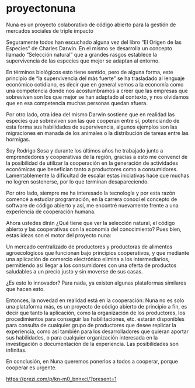 # proyectonuna
Nuna es un proyecto colaborativo de código abierto para la gestión de mercados sociales de triple impacto

Seguramente todos han escuchado alguna vez del libro “El Origen de las Especies” de Charles Darwin. En el mismo se desarrolla un concepto llamado “Selección natural” que a grandes rasgos establece la supervivencia de las especies que mejor se adaptan al entorno.

En términos biológicos esto tiene sentido, pero de alguna forma, este principio de “la supervivencia del más fuerte” se ha trasladado al lenguaje económico cotidiano, es decir que en general vemos a la economía como una competencia donde nos acostumbramos a creer que las empresas que sobreviven son los que mejor se han adaptado al contexto, y nos olvidamos que en esa competencia muchas personas quedan afuera.

Por otro lado, otra idea del mismo Darwin sostiene que en realidad las especies que sobreviven son las que cooperan entre sí, potenciando de esta forma sus habilidades de supervivencia, algunos ejemplos son las migraciones en manada de los animales o la distribución de tareas entre las hormigas.

Soy Rodrigo Sosa y durante los últimos años he trabajado junto a emprendedores y cooperativas de la región, gracias a esto me convencí de la posibilidad de utilizar la cooperación en la generación de actividades económicas que benefician tanto a productores como a consumidores. Lamentablemente la dificultad de escalar estas iniciativas hace que muchas no logren sostenerse, por lo que terminan desapareciendo.

Por otro lado, siempre me ha interesado la tecnología y por esta razón comencé a estudiar programación,  en la carrera conocí el concepto de software de código abierto y así, me encontré nuevamente frente a una experiencia de cooperación humana.

Ahora ustedes dirán ¿Qué tiene que ver la selección natural, el código abierto y las cooperativas con la economía del conocimiento? Pues bien, estas ideas son el motor del proyecto nuna: 

Un mercado centralizado de productores y productoras de alimentos agroecológicos que funcionan bajo principios cooperativos, y que mediante una aplicación de comercio electrónico elimina a los intermediarios, permitiendo así llegar a los consumidores con una oferta de productos saludables a un precio justo y sin moverse de sus casas.

¿Es esto lo innovador? Para nada, ya existen algunas plataformas similares que hacen esto. 

Entonces, la novedad en realidad está en la cooperación: Nuna no es solo una plataforma más, es un proyecto de código abierto de principio a fin, es decir que tanto la aplicación, como la organización de los productores, los procedimientos para conseguir las habilitaciones, etc. estarán disponibles para consulta de cualquier grupo de productores que desee replicar la experiencia, como así también para los desarrolladores que quieran aportar sus habilidades, o para cualquier organización interesada en la investigación  o  documentación de la experiencia. Las posibilidades son infinitas.

En conclusión, en Nuna queremos ponerlos a todos a cooperar, porque cooperar es urgente.

https://prezi.com/p/kn-m0_bnnxci/?present=1
